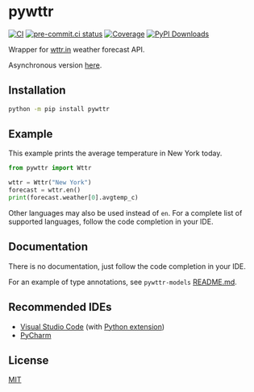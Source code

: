 # pywttr

[![CI](https://github.com/monosans/pywttr/actions/workflows/ci.yml/badge.svg?branch=main&event=push)](https://github.com/monosans/pywttr/actions/workflows/ci.yml?query=event%3Apush+branch%3Amain)
[![pre-commit.ci status](https://results.pre-commit.ci/badge/github/monosans/pywttr/main.svg)](https://results.pre-commit.ci/latest/github/monosans/pywttr/main)
[![Coverage](https://img.shields.io/codecov/c/github/monosans/pywttr/main)](https://codecov.io/gh/monosans/pywttr)
[![PyPI Downloads](https://img.shields.io/pypi/dm/pywttr)](https://pypi.org/project/pywttr/)

Wrapper for [wttr.in](https://wttr.in) weather forecast API.

Asynchronous version [here](https://github.com/monosans/aiopywttr).

## Installation

```bash
python -m pip install pywttr
```

## Example

This example prints the average temperature in New York today.

```python
from pywttr import Wttr

wttr = Wttr("New York")
forecast = wttr.en()
print(forecast.weather[0].avgtemp_c)
```

Other languages may also be used instead of `en`. For a complete list of supported languages, follow the code completion in your IDE.

## Documentation

There is no documentation, just follow the code completion in your IDE.

For an example of type annotations, see `pywttr-models` [README.md](https://github.com/monosans/pywttr-models#usage-for-type-annotation).

## Recommended IDEs

- [Visual Studio Code](https://code.visualstudio.com) (with [Python extension](https://marketplace.visualstudio.com/items?itemName=ms-python.python))
- [PyCharm](https://jetbrains.com/pycharm)

## License

[MIT](https://github.com/monosans/pywttr/blob/main/LICENSE)
